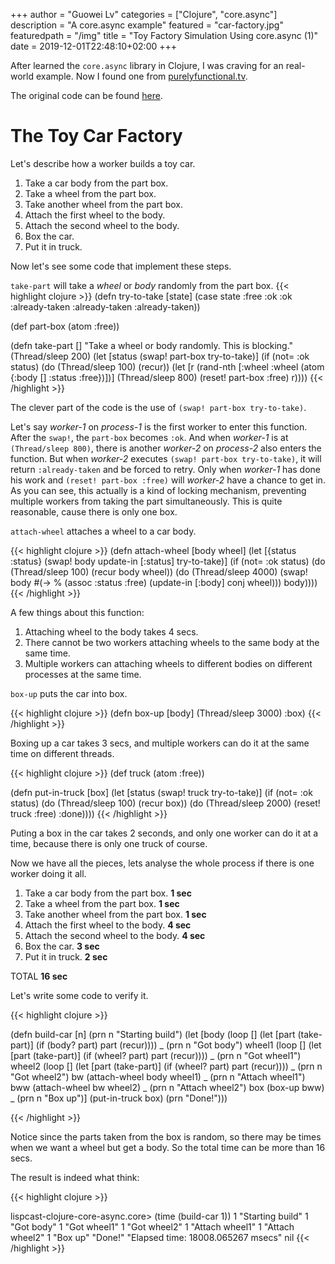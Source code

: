 +++
author = "Guowei Lv"
categories = ["Clojure", "core.async"]
description = "A core.async example"
featured = "car-factory.jpg"
featuredpath = "/img"
title = "Toy Factory Simulation Using core.async (1)"
date = 2019-12-01T22:48:10+02:00
+++

After learned the `core.async` library in Clojure, I was craving for an real-world example. Now I found one from [purelyfunctional.tv](https://purelyfunctional.tv/courses/clojure-core-async/).

The original code can be found [here](https://github.com/ericnormand/lispcast-clojure-core-async).


# The Toy Car Factory

Let's describe how a worker builds a toy car.

1. Take a car body from the part box.
2. Take a wheel from the part box.
3. Take another wheel from the part box.
4. Attach the first wheel to the body.
5. Attach the second wheel to the body.
6. Box the car.
7. Put it in truck.

Now let's see some code that implement these steps.

`take-part` will take a *wheel* or *body* randomly from the part box.
{{< highlight clojure >}}
(defn try-to-take [state]
  (case state
    :free :ok
    :ok :already-taken
    :already-taken :already-taken))

(def part-box (atom :free))

(defn take-part []
  "Take a wheel or body randomly. This is blocking."
  (Thread/sleep 200)
  (let [status (swap! part-box try-to-take)]
    (if (not= :ok status)
      (do
        (Thread/sleep 100)
        (recur))
      (let [r (rand-nth [:wheel :wheel (atom {:body []
                                              :status :free})])]
        (Thread/sleep 800)
        (reset! part-box :free)
        r))))
{{< /highlight >}}

The clever part of the code is the use of `(swap! part-box try-to-take)`.

Let's say *worker-1* on *process-1* is the first worker to enter this function. After the `swap!`, the `part-box` becomes `:ok`. And when *worker-1* is at `(Thread/sleep 800)`, there is another *worker-2* on *process-2* also enters the function. But when *worker-2* executes `(swap! part-box try-to-take)`, it will return `:already-taken` and be forced to retry. Only when *worker-1* has done his work and `(reset! part-box :free)` will *worker-2* have a chance to get in. As you can see, this actually is a kind of locking mechanism, preventing multiple workers from taking the part simultaneously. This is quite reasonable, cause there is only one box.

`attach-wheel` attaches a wheel to a car body.

{{< highlight clojure >}}
(defn attach-wheel [body wheel]
  (let [{status :status} (swap! body update-in [:status] try-to-take)]
    (if (not= :ok status)
      (do
        (Thread/sleep 100)
        (recur body wheel))
      (do
        (Thread/sleep 4000)
        (swap! body #(-> %
                         (assoc :status :free)
                         (update-in [:body] conj wheel)))
        body))))
{{< /highlight >}}

A few things about this function:

1. Attaching wheel to the body takes 4 secs. 
2. There cannot be two workers attaching wheels to the same body at the same time.
3. Multiple workers can attaching wheels to different bodies on different processes at the same time.

`box-up` puts the car into box.

{{< highlight clojure >}}
(defn box-up [body]
  (Thread/sleep 3000)
  :box)
{{< /highlight >}}



Boxing up a car takes 3 secs, and multiple workers can do it at the same time on different threads.

{{< highlight clojure >}}
(def truck (atom :free))

(defn put-in-truck [box]
  (let [status (swap! truck try-to-take)]
    (if (not= :ok status)
      (do
        (Thread/sleep 100)
        (recur box))
      (do
        (Thread/sleep 2000)
        (reset! truck :free)
        :done))))
{{< /highlight >}}

Puting a box in the car takes 2 seconds, and only one worker can do it at a time, because there is only one truck of course.


Now we have all the pieces, lets analyse the whole process if there is one worker doing it all.

1. Take a car body from the part box.    **1 sec**
2. Take a wheel from the part box.       **1 sec**
3. Take another wheel from the part box. **1 sec**
4. Attach the first wheel to the body.   **4 sec**
5. Attach the second wheel to the body.  **4 sec**
6. Box the car.                          **3 sec**
7. Put it in truck.                      **2 sec**

TOTAL                                    **16 sec** 

Let's write some code to verify it.

{{< highlight clojure >}}

(defn build-car [n]
  (prn n "Starting build")
  (let [body (loop []
               (let [part (take-part)]
                 (if (body? part)
                   part
                   (recur))))
        _ (prn n "Got body")
        wheel1 (loop []
                 (let [part (take-part)]
                   (if (wheel? part)
                     part
                     (recur))))
        _ (prn n "Got wheel1")
        wheel2 (loop []
                 (let [part (take-part)]
                   (if (wheel? part)
                     part
                     (recur))))
        _ (prn n "Got wheel2")
        bw (attach-wheel body wheel1)
        _ (prn n "Attach wheel1")
        bww (attach-wheel bw wheel2)
        _ (prn n "Attach wheel2")
        box (box-up bww)
        _ (prn n "Box up")]
    (put-in-truck box)
    (prn "Done!")))

{{< /highlight >}}

Notice since the parts taken from the box is random, so there may be times when we want a wheel but get a body. So the total time can be more than 16 secs.

The result is indeed what think:

{{< highlight clojure >}}

lispcast-clojure-core-async.core> (time (build-car 1))
1 "Starting build"
1 "Got body"
1 "Got wheel1"
1 "Got wheel2"
1 "Attach wheel1"
1 "Attach wheel2"
1 "Box up"
"Done!"
"Elapsed time: 18008.065267 msecs"
nil
{{< /highlight >}}
